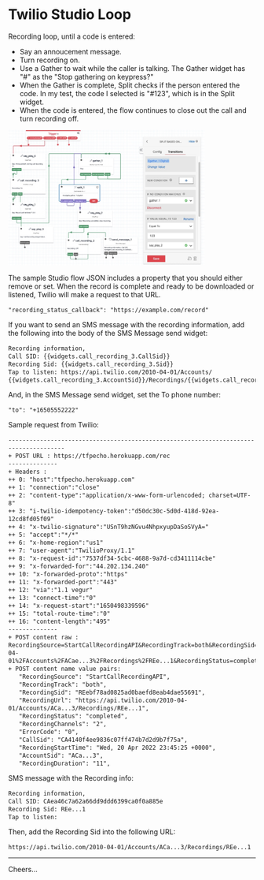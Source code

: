 # Twilio Studio Loop

Recording loop, until a code is entered:
+ Say an annoucement message.
+ Turn recording on.
+ Use a Gather to wait while the caller is talking. The Gather widget has "#" as the "Stop gathering on keypress?"
+ When the Gather is complete, Split checks if the person entered the code. In my test, the code I selected is "#123", which is in the Split widget.  
+ When the code is entered, the flow continues to close out the call and turn recording off.

<img src="RecordUntilCodeEntered.jpg" width="400"/>

The sample Studio flow JSON includes a property that you should either remove or set.
When the record is complete and ready to be downloaded or listened, Twilio will make a request to that URL.
````
"recording_status_callback": "https://example.com/record"
````
If you want to send an SMS message with the recording information, 
add the following into the body of the SMS Message send widget:
````
Recording information,
Call SID: {{widgets.call_recording_3.CallSid}} 
Recording Sid: {{widgets.call_recording_3.Sid}} 
Tap to listen: https://api.twilio.com/2010-04-01/Accounts/
{{widgets.call_recording_3.AccountSid}}/Recordings/{{widgets.call_recording_3.Sid}}
````
And, in the SMS Message send widget, set the To phone number:
````
"to": "+16505552222"
````

Sample request from Twilio:
````
--------------------------------------------------------------------------------------
+ POST URL : https://tfpecho.herokuapp.com/rec
--------------
+ Headers : 
++ 0: "host":"tfpecho.herokuapp.com"
++ 1: "connection":"close"
++ 2: "content-type":"application/x-www-form-urlencoded; charset=UTF-8"
++ 3: "i-twilio-idempotency-token":"d50dc30c-5d0d-418d-92ea-12cd8fd05f09"
++ 4: "x-twilio-signature":"USnT9hzNGvu4NhpxyupDaSoSVyA="
++ 5: "accept":"*/*"
++ 6: "x-home-region":"us1"
++ 7: "user-agent":"TwilioProxy/1.1"
++ 8: "x-request-id":"7537df34-5cbc-4688-9a7d-cd3411114cbe"
++ 9: "x-forwarded-for":"44.202.134.240"
++ 10: "x-forwarded-proto":"https"
++ 11: "x-forwarded-port":"443"
++ 12: "via":"1.1 vegur"
++ 13: "connect-time":"0"
++ 14: "x-request-start":"1650498339596"
++ 15: "total-route-time":"0"
++ 16: "content-length":"495"
--------------
+ POST content raw : 
RecordingSource=StartCallRecordingAPI&RecordingTrack=both&RecordingSid=REe...1&RecordingUrl=https%3A%2F%2Fapi.twilio.com%2F2010-04-01%2FAccounts%2FACae...3%2FRecordings%2FREe...1&RecordingStatus=completed&RecordingChannels=2&ErrorCode=0&CallSid=CA4140f4ee9836c07ff474b7d2d9b7f75a&RecordingStartTime=Wed%2C%2020%20Apr%202022%2023%3A45%3A25%20%2B0000&AccountSid=ACa...3&RecordingDuration=11
+ POST content name value pairs: 
   "RecordingSource": "StartCallRecordingAPI",
   "RecordingTrack": "both",
   "RecordingSid": "REebf78ad0825ad0baefd8eab4dae55691",
   "RecordingUrl": "https://api.twilio.com/2010-04-01/Accounts/ACa...3/Recordings/REe...1",
   "RecordingStatus": "completed",
   "RecordingChannels": "2",
   "ErrorCode": "0",
   "CallSid": "CA4140f4ee9836c07ff474b7d2d9b7f75a",
   "RecordingStartTime": "Wed, 20 Apr 2022 23:45:25 +0000",
   "AccountSid": "ACa...3",
   "RecordingDuration": "11",
````
SMS message with the Recording info:
````
Recording information,
Call SID: CAea46c7a62a66dd9ddd6399ca0f0a885e 
Recording Sid: REe...1
Tap to listen: 
````
Then, add the Recording Sid into the following URL:
````
https://api.twilio.com/2010-04-01/Accounts/ACa...3/Recordings/REe...1
````

--------------------------------------------------------------------------------


Cheers...
